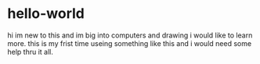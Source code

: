 # hello-world
hi im new to this and im big into computers and drawing i would like to learn more.
this is my frist time useing something like this and i would need some help thru it all.
